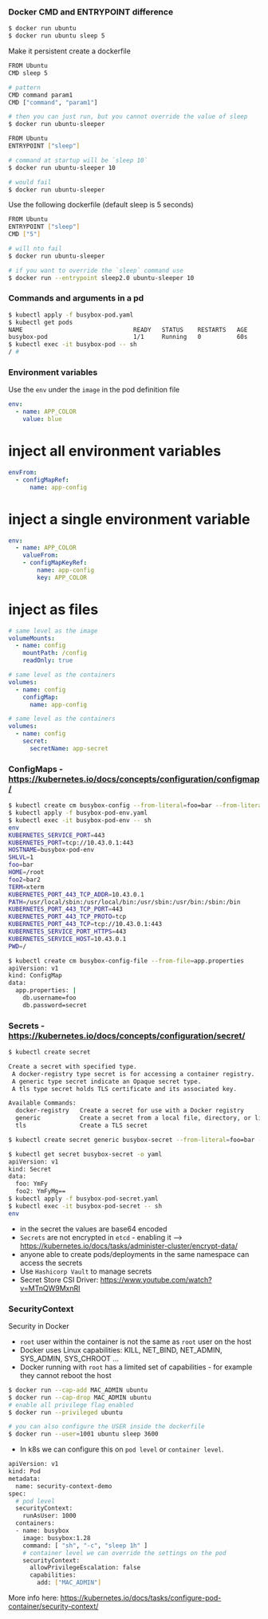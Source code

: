 ### Docker CMD and ENTRYPOINT difference

```bash
$ docker run ubuntu
$ docker run ubuntu sleep 5
```

Make it persistent create a dockerfile

```bash
FROM Ubuntu
CMD sleep 5

# pattern
CMD command param1
CMD ["command", "param1"]

# then you can just run, but you cannot override the value of sleep
$ docker run ubuntu-sleeper
```

```bash
FROM Ubuntu
ENTRYPOINT ["sleep"]

# command at startup will be `sleep 10`
$ docker run ubuntu-sleeper 10

# would fail
$ docker run ubuntu-sleeper
```

Use the following dockerfile (default sleep is 5 seconds)

```bash
FROM Ubuntu
ENTRYPOINT ["sleep"]
CMD ["5"]

# will nto fail
$ docker run ubuntu-sleeper

# if you want to override the `sleep` command use
$ docker run --entrypoint sleep2.0 ubuntu-sleeper 10
```

### Commands and arguments in a pd

```bash
$ kubectl apply -f busybox-pod.yaml
$ kubectl get pods
NAME                               READY   STATUS    RESTARTS   AGE
busybox-pod                        1/1     Running   0          60s
$ kubectl exec -it busybox-pod -- sh 
/ #
```

### Environment variables

Use the `env` under the `image` in the pod definition file 

```yaml
env:
  - name: APP_COLOR
    value: blue
```

# inject all environment variables

```yaml
envFrom:
  - configMapRef:
      name: app-config
```
# inject a single environment variable

```yaml
env:
  - name: APP_COLOR
    valueFrom:
    - configMapKeyRef:
        name: app-config
        key: APP_COLOR
```

# inject as files

```yaml
# same level as the image
volumeMounts:
  - name: config
    mountPath: /config
    readOnly: true
``` 

```yaml
# same level as the containers    
volumes:
  - name: config
    configMap:
      name: app-config
```

```yaml
# same level as the containers
volumes:
  - name: config
    secret:
      secretName: app-secret
```

### ConfigMaps - https://kubernetes.io/docs/concepts/configuration/configmap/

```bash
$ kubectl create cm busybox-config --from-literal=foo=bar --from-literal=foo2=bar2
$ kubectl apply -f busybox-pod-env.yaml
$ kubectl exec -it busybox-pod-env -- sh
env
KUBERNETES_SERVICE_PORT=443
KUBERNETES_PORT=tcp://10.43.0.1:443
HOSTNAME=busybox-pod-env
SHLVL=1
foo=bar
HOME=/root
foo2=bar2
TERM=xterm
KUBERNETES_PORT_443_TCP_ADDR=10.43.0.1
PATH=/usr/local/sbin:/usr/local/bin:/usr/sbin:/usr/bin:/sbin:/bin
KUBERNETES_PORT_443_TCP_PORT=443
KUBERNETES_PORT_443_TCP_PROTO=tcp
KUBERNETES_PORT_443_TCP=tcp://10.43.0.1:443
KUBERNETES_SERVICE_PORT_HTTPS=443
KUBERNETES_SERVICE_HOST=10.43.0.1
PWD=/ 

$ kubectl create cm busybox-config-file --from-file=app.properties
apiVersion: v1
kind: ConfigMap
data:
  app.properties: |
    db.username=foo
    db.password=secret
```

### Secrets - https://kubernetes.io/docs/concepts/configuration/secret/

```bash
$ kubectl create secret

Create a secret with specified type.
 A docker-registry type secret is for accessing a container registry.
 A generic type secret indicate an Opaque secret type.
 A tls type secret holds TLS certificate and its associated key.

Available Commands:
  docker-registry   Create a secret for use with a Docker registry
  generic           Create a secret from a local file, directory, or literal value
  tls               Create a TLS secret    
```

```bash
$ kubectl create secret generic busybox-secret --from-literal=foo=bar --from-literal=foo2=bar2

$ kubectl get secret busybox-secret -o yaml
apiVersion: v1
kind: Secret
data:
  foo: YmFy
  foo2: YmFyMg==
$ kubectl apply -f busybox-pod-secret.yaml
$ kubectl exec -it busybox-pod-secret -- sh
env
```

- in the secret the values are base64 encoded
- `Secrets` are not encrypted in `etcd` - enabling it -->  https://kubernetes.io/docs/tasks/administer-cluster/encrypt-data/
- anyone able to create pods/deployments in the same namespace can access the secrets
- Use `Hashicorp Vault` to manage secrets
- Secret Store CSI Driver: https://www.youtube.com/watch?v=MTnQW9MxnRI


### SecurityContext

Security in Docker

- `root` user within the container is not the same as `root` user on the host
- Docker uses Linux capabilities: KILL, NET_BIND, NET_ADMIN, SYS_ADMIN, SYS_CHROOT ...
- Docker running with `root` has a limited set of capabilities - for example they cannot reboot the host 

```bash
$ docker run --cap-add MAC_ADMIN ubuntu
$ docker run --cap-drop MAC_ADMIN ubuntu
# enable all privilege flag enabled
$ docker run --privileged ubuntu

# you can also configure the USER inside the dockerfile
$ docker run --user=1001 ubuntu sleep 3600
```

- In k8s we can configure this on `pod level` or `container level`.

```bash
apiVersion: v1
kind: Pod
metadata:
  name: security-context-demo
spec:
  # pod level 
  securityContext:
    runAsUser: 1000
  containers:
  - name: busybox
    image: busybox:1.28
    command: [ "sh", "-c", "sleep 1h" ]
    # container level we can override the settings on the pod
    securityContext:
      allowPrivilegeEscalation: false
      capabilities:
        add: ["MAC_ADMIN"]
```
 
More info here: https://kubernetes.io/docs/tasks/configure-pod-container/security-context/


